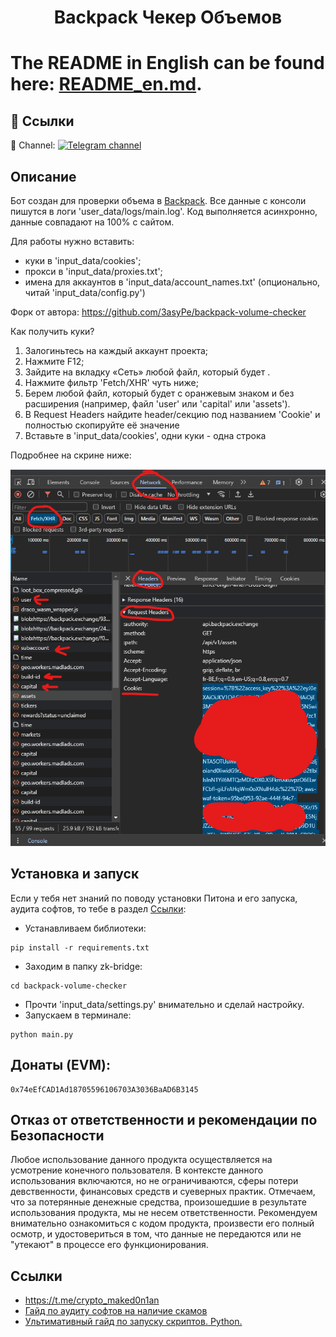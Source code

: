 <h1 align="center">Backpack Чекер Объемов<h1>

The README in English can be found here: [README_en.md](https://github.com/maked0n1an/backpack-volume-checker/blob/main/README_en.md).

## 🔗 Ссылки
🔔 Channel: 
[![Telegram channel](https://img.shields.io/endpoint?url=https://runkit.io/damiankrawczyk/telegram-badge/branches/master?url=https://t.me/crypto_maked0n1an)](https://t.me/crypto_maked0n1an)

<h2>Описание</h2>

Бот создан для проверки объема в [Backpack](https://backpack.exchange/refer/maked0n1an).
Все данные с консоли пишутся в логи 'user_data/logs/main.log'. Код выполняется асинхронно, данные совпадают на 100% с сайтом.

Для работы нужно вставить:
- куки в 'input_data/cookies'; 
- прокси в 'input_data/proxies.txt'; 
- имена для аккаунтов в 'input_data/account_names.txt' (опционально, читай 'input_data/config.py')

Форк от автора: https://github.com/3asyPe/backpack-volume-checker

Как получить куки?
1. Залогиньтесь на каждый аккаунт проекта;
2. Нажмите F12;
3. Зайдите на вкладку «Сеть» любой файл, который будет .
3. Нажмите фильтр 'Fetch/XHR' чуть ниже;
4. Берем любой файл, который будет с оранжевым знаком и без расширения (например, файл 'user' или 'capital' или 'assets').
5. В Request Headers найдите header/секцию под названием 'Cookie' и полностью скопируйте её значение
6. Вставьте в 'input_data/cookies', одни куки - одна строка

Подробнее на скрине ниже:

![](https://github.com/maked0n1an/backpack-volume-checker/blob/main/instruction.png)


## Установка и запуск
Если у тебя нет знаний по поводу установки Питона и его запуска, аудита софтов, то тебе в раздел [Ccылки](#ссылки):

* Устанавливаем библиотеки:
<pre><code>pip install -r requirements.txt</code></pre>
* Заходим в папку zk-bridge:
<pre><code>cd backpack-volume-checker</code></pre>
* Прочти 'input_data/settings.py' внимательно и сделай настройку.
* Запускаем в терминале:
<pre><code>python main.py</code></pre>

## Донаты (EVM): 
<pre><code>0x74eEfCAD1Ad18705596106703A3036BaAD6B3145</code></pre>

## Отказ от ответственности и рекомендации по Безопасности

Любое использование данного продукта осуществляется на усмотрение конечного пользователя. В контексте данного использования включаются, но не ограничиваются, сферы потери девственности, финансовых средств и суеверных практик.
Отмечаем, что за потерянные денежные средства, произошедшие в результате использования продукта, мы не несем ответственности. Рекомендуем внимательно ознакомиться с кодом продукта, произвести его полный осмотр, и удостовериться в том, что данные не передаются или не "утекают" в процессе его функционирования.

## Ссылки 
<a name="Ссылки"></a> 
- https://t.me/crypto_maked0n1an
- [Гайд по аудиту софтов на наличие скамов](https://teletype.in/@brokeboi/dsxymHafdZb)
- [Ультимативный гайд по запуску скриптов. Python.](https://teletype.in/@hodlmod.eth/how-to-run-scripts)
